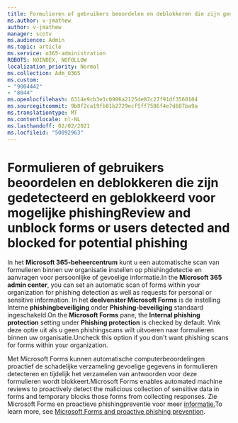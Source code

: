 ```yaml
---
title: Formulieren of gebruikers beoordelen en deblokkeren die zijn gedetecteerd en geblokkeerd voor mogelijke phishing
ms.author: v-jmathew
author: v-jmathew
manager: scotv
ms.audience: Admin
ms.topic: article
ms.service: o365-administration
ROBOTS: NOINDEX, NOFOLLOW
localization_priority: Normal
ms.collection: Adm_O365
ms.custom:
- "9004442"
- "8044"
ms.openlocfilehash: 6314e9cb3e1c0906a2125de87c27f91df3560104
ms.sourcegitcommit: 9b8f2ca19fb81b2729ecf5ff7586f4e7d607ba9a
ms.translationtype: MT
ms.contentlocale: nl-NL
ms.lasthandoff: 02/02/2021
ms.locfileid: "50092963"
---
```

# <a name="review-and-unblock-forms-or-users-detected-and-blocked-for-potential-phishing"></a><span data-ttu-id="5b267-102">Formulieren of gebruikers beoordelen en deblokkeren die zijn gedetecteerd en geblokkeerd voor mogelijke phishing</span><span class="sxs-lookup"><span data-stu-id="5b267-102">Review and unblock forms or users detected and blocked for potential phishing</span></span>

<span data-ttu-id="5b267-103">In het **Microsoft 365-beheercentrum** kunt u een automatische scan van formulieren binnen uw organisatie instellen op phishingdetectie en aanvragen voor persoonlijke of gevoelige informatie.</span><span class="sxs-lookup"><span data-stu-id="5b267-103">In the **Microsoft 365 admin center**, you can set an automatic scan of forms within your organization for phishing detection as well as requests for personal or sensitive information.</span></span> <span data-ttu-id="5b267-104">In het **deelvenster Microsoft Forms** is de instelling Interne **phishingbeveiliging** onder **Phishing-beveiliging** standaard ingeschakeld.</span><span class="sxs-lookup"><span data-stu-id="5b267-104">On the **Microsoft Forms** pane, the **Internal phishing protection** setting under **Phishing protection** is checked by default.</span></span> <span data-ttu-id="5b267-105">Vink deze optie uit als u geen phishingscans wilt uitvoeren naar formulieren binnen uw organisatie.</span><span class="sxs-lookup"><span data-stu-id="5b267-105">Uncheck this option if you don't want phishing scans for forms within your organization.</span></span>

<span data-ttu-id="5b267-106">Met Microsoft Forms kunnen automatische computerbeoordelingen proactief de schadelijke verzameling gevoelige gegevens in formulieren detecteren en tijdelijk het verzamelen van antwoorden voor deze formulieren wordt blokkeert.</span><span class="sxs-lookup"><span data-stu-id="5b267-106">Microsoft Forms enables automated machine reviews to proactively detect the malicious collection of sensitive data in forms and temporary blocks those forms from collecting responses.</span></span> <span data-ttu-id="5b267-107">Zie Microsoft Forms en proactieve phishingpreventie voor meer [informatie.](https://support.microsoft.com/office/microsoft-forms-and-proactive-phishing-prevention-b3950a20-296d-4e8e-96f5-594ced998a90)</span><span class="sxs-lookup"><span data-stu-id="5b267-107">To learn more, see [Microsoft Forms and proactive phishing prevention](https://support.microsoft.com/office/microsoft-forms-and-proactive-phishing-prevention-b3950a20-296d-4e8e-96f5-594ced998a90).</span></span>
